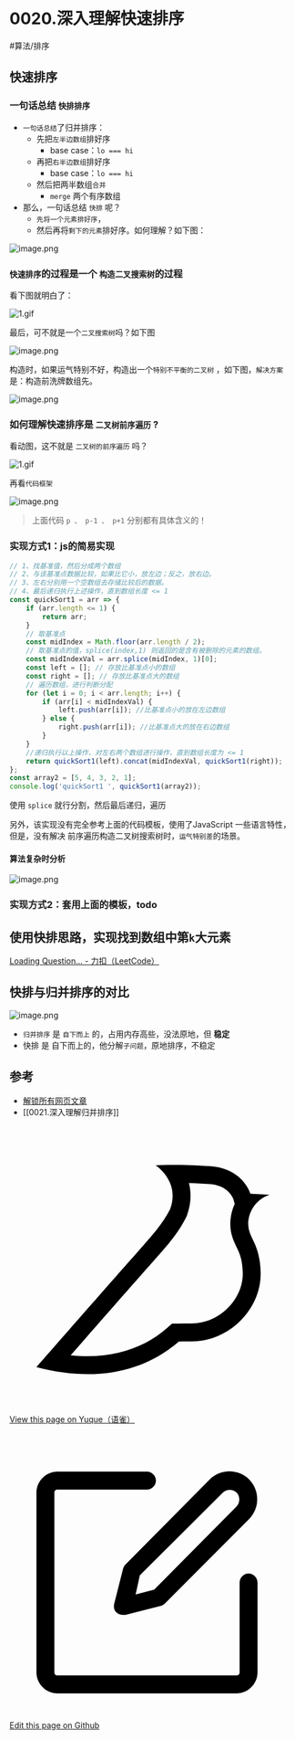 
# 0020.深入理解快速排序


#算法/排序

## 快速排序

### 一句话总结 `快排排序` 

- `一句话总结`了归并排序：
	- 先把`左半边数组`排好序
		- base case：`lo === hi`
	- 再把`右半边数组`排好序
		-  base case：`lo === hi`
	- 然后把两半数组`合并`
		- `merge` 两个有序数组
- 那么，一句话总结 `快排` 呢？
	- `先将一个元素排好序`，
	- 然后再将`剩下的元素`排好序。如何理解？如下图：

![image.png](images/6b859d6a4f606a9b67f4a8709d846c4d.png)


###  `快速排序`的过程是一个 `构造二叉搜索树`的过程

看下图就明白了：

![1.gif](images/3badc5c4acc77559a890b8727b5d3b8a.gif)

最后，可不就是一个`二叉搜索树`吗？如下图

![image.png](images/bebbe199c49050edc38883000dd8e5b3.png)


构造时，如果运气特别不好，构造出一个`特别不平衡的二叉树` ，如下图，`解决方案`是：构造前洗牌数组先。

![image.png](images/2347ca1cb56ea865f2b4fd67c83226c4.png)


### 如何理解快速排序是 `二叉树前序遍历` ? 

看动图，这不就是 `二叉树的前序遍历` 吗？

![1.gif](images/3badc5c4acc77559a890b8727b5d3b8a.gif)

再看`代码框架`

![image.png](images/729c31fd9d52a3db6fae97365c74e347.png)

> 上面代码 `p 、 p-1 、 p+1` 分别都有具体含义的！

### 实现方式1：js的简易实现

```javascript
// 1、找基准值，然后分成两个数组
// 2、与该基准点数据比较，如果比它小，放左边；反之，放右边。
// 3、左右分别用一个空数组去存储比较后的数据。
// 4、最后递归执行上述操作，直到数组长度 <= 1
const quickSort1 = arr => {
    if (arr.length <= 1) {
        return arr;
    }
    // 取基准点
    const midIndex = Math.floor(arr.length / 2);
    // 取基准点的值，splice(index,1) 则返回的是含有被删除的元素的数组。
    const midIndexVal = arr.splice(midIndex, 1)[0];
    const left = []; // 存放比基准点小的数组
    const right = []; // 存放比基准点大的数组
    // 遍历数组，进行判断分配
    for (let i = 0; i < arr.length; i++) {
        if (arr[i] < midIndexVal) {
            left.push(arr[i]); //比基准点小的放在左边数组
        } else {
            right.push(arr[i]); //比基准点大的放在右边数组
        }
    }
    //递归执行以上操作，对左右两个数组进行操作，直到数组长度为 <= 1
    return quickSort1(left).concat(midIndexVal, quickSort1(right));
};
const array2 = [5, 4, 3, 2, 1];
console.log('quickSort1 ', quickSort1(array2));

```

使用 `splice` 就行分割，然后最后递归，遍历

另外，该实现没有完全参考上面的代码模板，使用了JavaScript 一些语言特性，但是，没有解决 前序遍历构造二叉树搜索树时，`运气特别差`的场景。

#### 算法复杂时分析

![image.png](images/04672262505df16cb349fab68a47b775.png)


### 实现方式2：套用上面的模板，todo


## 使用快排思路，实现找到数组中第`k`大元素

[Loading Question... - 力扣（LeetCode）](https://leetcode.cn/problems/kth-largest-element-in-an-array/)

## 快排与归并排序的对比

![image.png](images/bf815141e6fa6394b88af03dc7f2cc05.png)

- `归并排序` 是 `自下而上` 的，占用内存高些，没法原地，但 **稳定**
- 快排 是 自下而上的，他分解`子问题`，原地排序，不稳定


## 参考

- [解锁所有网页文章](https://appktavsiei5995.pc.xiaoe-tech.com/p/t_pc/course_pc_detail/image_text/i_62987955e4b01a4852072fa3?product_id=p_629871eee4b01a48520729f7&content_app_id=&type=6)
- [[0021.深入理解归并排序]]


<div class="liguwe-doc-footer" id="liguwe.site.blog-doc-footer">
            <div class="liguwe-doc-footer-edit-link">
                <p class="liguwe-doc-footer-p">
                    <svg t="1687912573060" class="icon" viewBox="0 0 1024 1024" version="1.1" xmlns="http://www.w3.org/2000/svg" p-id="1498">
                        <path d="M854.6 370.6c-9.9-39.4 9.9-102.2 73.4-124.4l-67.9-3.6s-25.7-90-143.6-98c-117.8-8.1-194.9-3-195-3 0.1 0 87.4 55.6 52.4 154.7-25.6 52.5-65.8 95.6-108.8 144.7-1.3 1.3-2.5 2.6-3.5 3.7C319.4 605 96 860 96 860c245.9 64.4 410.7-6.3 508.2-91.1 20.5-0.2 35.9-0.3 46.3-0.3 135.8 0 250.6-117.6 245.9-248.4-3.2-89.9-31.9-110.2-41.8-149.6z m-204.1 334c-10.6 0-26.2 0.1-46.8 0.3l-23.6 0.2-17.8 15.5c-47.1 41-104.4 71.5-171.4 87.6-52.5 12.6-110 16.2-172.7 9.6 18-20.5 36.5-41.6 55.4-63.1 92-104.6 173.8-197.5 236.9-268.5l1.4-1.4 1.3-1.5c4.1-4.6 20.6-23.3 24.7-28.1 9.7-11.1 17.3-19.9 24.5-28.6 30.7-36.7 52.2-67.8 69-102.2l1.6-3.3 1.2-3.4c13.7-38.8 15.4-76.9 6.2-112.8 22.5 0.7 46.5 1.9 71.7 3.6 33.3 2.3 55.5 12.9 71.1 29.2 5.8 6 10.2 12.5 13.4 18.7 1 2 1.7 3.6 2.3 5l5 17.7c-15.7 34.5-19.9 73.3-11.4 107.2 3 11.8 6.9 22.4 12.3 34.4 2.1 4.7 9.5 20.1 11 23.3 10.3 22.7 15.4 43 16.7 78.7 3.3 94.6-82.7 181.9-182 181.9z"
                              p-id="1499" ></path>
                    </svg>
                    <a href="https://www.yuque.com/liguwe/post/76a8c0da-c4b2-5964-ac1c-4e11591d34e3" target="_blank" class="liguwe-doc-footer-edit-link-a">
                        View this page on Yuque（语雀）
                    </a>
                </p>
                <p class="liguwe-doc-footer-p">
                    <svg t="1687913054251" class="icon" viewBox="0 0 1024 1024" version="1.1" xmlns="http://www.w3.org/2000/svg" p-id="5173"><path d="M853.333333 501.333333c-17.066667 0-32 14.933333-32 32v320c0 6.4-4.266667 10.666667-10.666666 10.666667H170.666667c-6.4 0-10.666667-4.266667-10.666667-10.666667V213.333333c0-6.4 4.266667-10.666667 10.666667-10.666666h320c17.066667 0 32-14.933333 32-32s-14.933333-32-32-32H170.666667c-40.533333 0-74.666667 34.133333-74.666667 74.666666v640c0 40.533333 34.133333 74.666667 74.666667 74.666667h640c40.533333 0 74.666667-34.133333 74.666666-74.666667V533.333333c0-17.066667-14.933333-32-32-32z"  p-id="5174"></path><path d="M405.333333 484.266667l-32 125.866666c-2.133333 10.666667 0 23.466667 8.533334 29.866667 6.4 6.4 14.933333 8.533333 23.466666 8.533333h8.533334l125.866666-32c6.4-2.133333 10.666667-4.266667 14.933334-8.533333l300.8-300.8c38.4-38.4 38.4-102.4 0-140.8-38.4-38.4-102.4-38.4-140.8 0L413.866667 469.333333c-4.266667 4.266667-6.4 8.533333-8.533334 14.933334z m59.733334 23.466666L761.6 213.333333c12.8-12.8 36.266667-12.8 49.066667 0 12.8 12.8 12.8 36.266667 0 49.066667L516.266667 558.933333l-66.133334 17.066667 14.933334-68.266667z"  p-id="5175"></path></svg>
                    <a href="https://github.com/liguwe/liguwe.github.io/blob/master/post/76a8c0da-c4b2-5964-ac1c-4e11591d34e3.md" target="_blank" class="liguwe-doc-footer-edit-link-a">Edit this page on Github</a>
                </p>
            </div>
            <div id="liguwe-comment"></div></div>